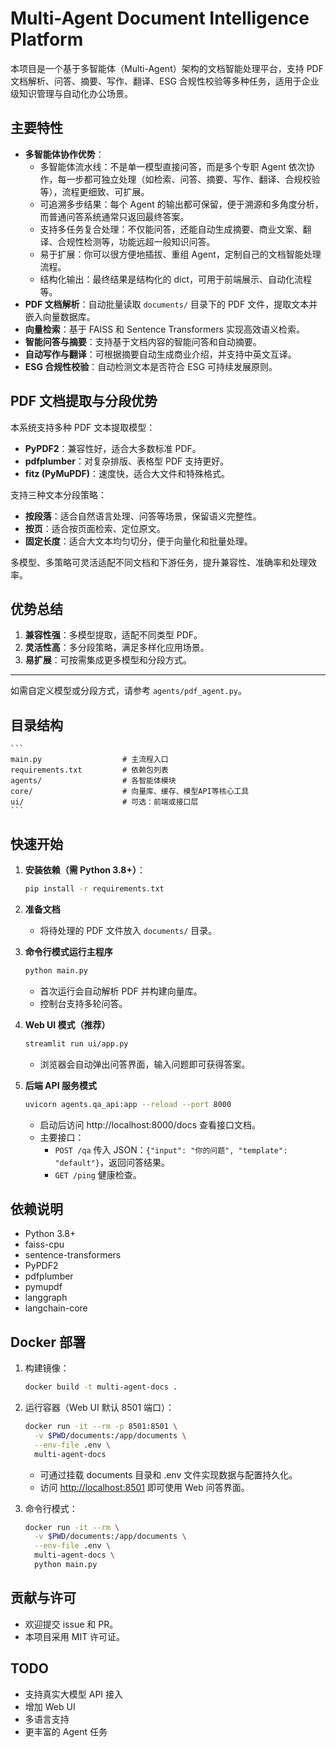 
# Multi-Agent Document Intelligence Platform

本项目是一个基于多智能体（Multi-Agent）架构的文档智能处理平台，支持 PDF 文档解析、问答、摘要、写作、翻译、ESG 合规性校验等多种任务，适用于企业级知识管理与自动化办公场景。

## 主要特性

- **多智能体协作优势**：
  - 多智能体流水线：不是单一模型直接问答，而是多个专职 Agent 依次协作，每一步都可独立处理（如检索、问答、摘要、写作、翻译、合规校验等），流程更细致、可扩展。
  - 可追溯多步结果：每个 Agent 的输出都可保留，便于溯源和多角度分析，而普通问答系统通常只返回最终答案。
  - 支持多任务复合处理：不仅能问答，还能自动生成摘要、商业文案、翻译、合规性检测等，功能远超一般知识问答。
  - 易于扩展：你可以很方便地插拔、重组 Agent，定制自己的文档智能处理流程。
  - 结构化输出：最终结果是结构化的 dict，可用于前端展示、自动化流程等。
- **PDF 文档解析**：自动批量读取 `documents/` 目录下的 PDF 文件，提取文本并嵌入向量数据库。
- **向量检索**：基于 FAISS 和 Sentence Transformers 实现高效语义检索。
- **智能问答与摘要**：支持基于文档内容的智能问答和自动摘要。
- **自动写作与翻译**：可根据摘要自动生成商业介绍，并支持中英文互译。
- **ESG 合规性校验**：自动检测文本是否符合 ESG 可持续发展原则。

## PDF 文档提取与分段优势

本系统支持多种 PDF 文本提取模型：

- **PyPDF2**：兼容性好，适合大多数标准 PDF。
- **pdfplumber**：对复杂排版、表格型 PDF 支持更好。
- **fitz (PyMuPDF)**：速度快，适合大文件和特殊格式。

支持三种文本分段策略：

- **按段落**：适合自然语言处理、问答等场景，保留语义完整性。
- **按页**：适合按页面检索、定位原文。
- **固定长度**：适合大文本均匀切分，便于向量化和批量处理。

多模型、多策略可灵活适配不同文档和下游任务，提升兼容性、准确率和处理效率。

## 优势总结

1. **兼容性强**：多模型提取，适配不同类型 PDF。
2. **灵活性高**：多分段策略，满足多样化应用场景。
3. **易扩展**：可按需集成更多模型和分段方式。

---
如需自定义模型或分段方式，请参考 `agents/pdf_agent.py`。

## 目录结构

    ```
    main.py                  # 主流程入口
    requirements.txt         # 依赖包列表
    agents/                  # 各智能体模块
    core/                    # 向量库、缓存、模型API等核心工具
    ui/                      # 可选：前端或接口层
    ```

## 快速开始

1. **安装依赖（需 Python 3.8+）**：

   ```bash
   pip install -r requirements.txt
   ```

2. **准备文档**
   - 将待处理的 PDF 文件放入 `documents/` 目录。

3. **命令行模式运行主程序**

   ```bash
   python main.py
   ```

   - 首次运行会自动解析 PDF 并构建向量库。
   - 控制台支持多轮问答。


4. **Web UI 模式（推荐）**

   ```bash
   streamlit run ui/app.py
   ```

   - 浏览器会自动弹出问答界面，输入问题即可获得答案。

5. **后端 API 服务模式**

   ```bash
   uvicorn agents.qa_api:app --reload --port 8000
   ```

   - 启动后访问 http://localhost:8000/docs 查看接口文档。
   - 主要接口：
     - `POST /qa` 传入 JSON：`{"input": "你的问题", "template": "default"}`，返回问答结果。
     - `GET /ping` 健康检查。

## 依赖说明

- Python 3.8+
- faiss-cpu
- sentence-transformers
- PyPDF2
- pdfplumber
- pymupdf
- langgraph
- langchain-core

## Docker 部署

1. 构建镜像：

   ```bash
   docker build -t multi-agent-docs .
   ```

2. 运行容器（Web UI 默认 8501 端口）：

   ```bash
   docker run -it --rm -p 8501:8501 \
     -v $PWD/documents:/app/documents \
     --env-file .env \
     multi-agent-docs
   ```

   - 可通过挂载 documents 目录和 .env 文件实现数据与配置持久化。
   - 访问 [http://localhost:8501](http://localhost:8501) 即可使用 Web 问答界面。

3. 命令行模式：

   ```bash
   docker run -it --rm \
     -v $PWD/documents:/app/documents \
     --env-file .env \
     multi-agent-docs \
     python main.py
   ```

## 贡献与许可

- 欢迎提交 issue 和 PR。
- 本项目采用 MIT 许可证。

## TODO

- 支持真实大模型 API 接入
- 增加 Web UI
- 多语言支持
- 更丰富的 Agent 任务
